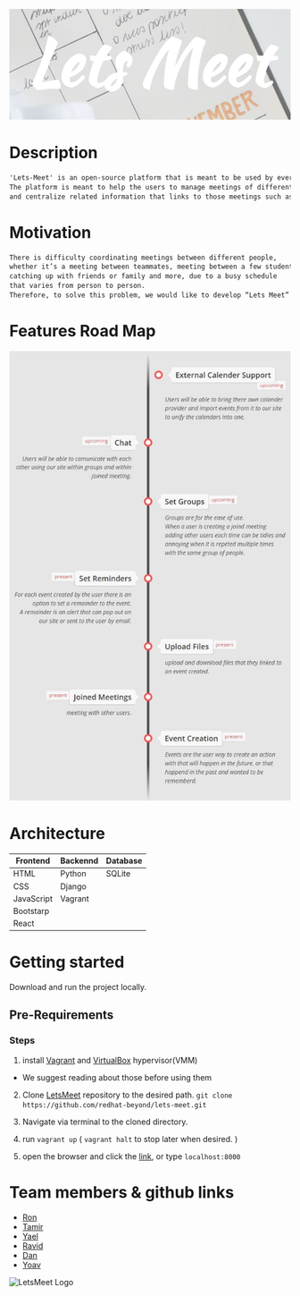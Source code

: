 
![LetsMeet Logo](main/static/main/logo.jpg)

# Description

```md
'Lets-Meet' is an open-source platform that is meant to be used by everyone.
The platform is meant to help the users to manage meetings of different types
and centralize related information that links to those meetings such as files.
```

# Motivation

```md
There is difficulty coordinating meetings between different people,
whether it’s a meeting between teammates, meeting between a few students, 
catching up with friends or family and more, due to a busy schedule
that varies from person to person.
Therefore, to solve this problem, we would like to develop “Lets Meet”.
```

# Features Road Map

![LetsMeet roadmap](main/static/main/roadmap.jpg)

# Architecture

| Frontend      | Backennd      | Database      |
| ------------- | ------------- | ------------- |
| HTML          | Python        | SQLite        |
| CSS           | Django        |
| JavaScript    | Vagrant       |
| Bootstarp     |
| React         |

# Getting started

Download and run the project locally.

## Pre-Requirements

### Steps

1. install [Vagrant](https://www.vagrantup.com/) and [VirtualBox](https://www.virtualbox.org/) hypervisor(VMM)

- We suggest reading about those before using them

2. Clone [LetsMeet](https://github.com/redhat-beyond/lets-meet) repository to the desired path.
  ``` git clone https://github.com/redhat-beyond/lets-meet.git ```

3. Navigate via terminal to the cloned directory.

4. run `vagrant up`  ( `vagrant halt` to stop later when desired. )

5. open the browser and click the [link](https://localhost:8000), or type `localhost:8000`

# Team members & github links

- [Ron](https://github.com/RonHachmon)
- [Tamir](https://github.com/MortarDefender)
- [Yael](https://github.com/YaelD)
- [Ravid](https://github.com/RavidYael)
- [Dan](https://github.com/danninon)
- [Yoav](https://github.com/BelikovYoav)

![LetsMeet Logo](main/static/main/teamPictures/team.jpg)
